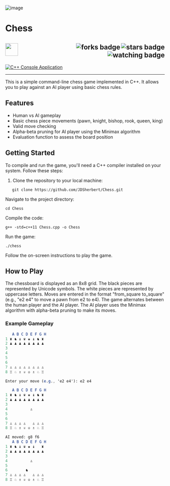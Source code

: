 ![image](https://github.com/JDSherbert/Chess/assets/43964243/bb5c2a73-c100-48ce-ba4f-6dbcd80220f9)

# Chess

<!-- Header Start -->
  <a href = "https://learn.microsoft.com/en-us/cpp/cpp-language"> <img align="left" img height="40" img width="40" src="https://cdn.simpleicons.org/c++"> </a>
  <img align="right" alt="stars badge" src="https://img.shields.io/github/stars/jdsherbert/Chess"/>
  <img align="right" alt="forks badge" src="https://img.shields.io/github/forks/jdsherbert/Chess=Fork"/>
  <img align="right" alt="watching badge" src="https://img.shields.io/github/watchers/jdsherbert/Chess"/>
  <br></br>
  -----------------------------------------------------------------------
  <a href="https://learn.microsoft.com/en-us/cpp/cpp-language"> 
  <img align="top" alt="C++ Console Application" src="https://img.shields.io/badge/C++%20Console%20Application-FFFFFF?style=for-the-badge&logo=visualstudio&color=5C2D91&labelColor=000000"> </a>
  
  -----------------------------------------------------------------------
This is a simple command-line chess game implemented in C++. It allows you to play against an AI player using basic chess rules.

## Features

- Human vs AI gameplay
- Basic chess piece movements (pawn, knight, bishop, rook, queen, king)
- Valid move checking
- Alpha-beta pruning for AI player using the Minimax algorithm
- Evaluation function to assess the board position

## Getting Started

To compile and run the game, you'll need a C++ compiler installed on your system. Follow these steps:

1. Clone the repository to your local machine:

```shell
   git clone https://github.com/JDSherbert/Chess.git
```
Navigate to the project directory:

```shell
cd Chess
```
Compile the code:

```shell
g++ -std=c++11 Chess.cpp -o Chess
```
Run the game:

```shell
./chess
```
Follow the on-screen instructions to play the game.

## How to Play
The chessboard is displayed as an 8x8 grid.
The black pieces are represented by Unicode symbols.
The white pieces are represented by uppercase letters.
Moves are entered in the format "from_square to_square" (e.g., "e2 e4" to move a pawn from e2 to e4).
The game alternates between the human player and the AI player.
The AI player uses the Minimax algorithm with alpha-beta pruning to make its moves.

### Example Gameplay

```mathematica
   A B C D E F G H
1 ♜ ♞ ♝ ♛ ♚ ♝ ♞ ♜
2 ♟ ♟ ♟ ♟ ♟ ♟ ♟ ♟
3
4
5
6
7 ♙ ♙ ♙ ♙ ♙ ♙ ♙ ♙
8 ♖ ♘ ♗ ♕ ♔ ♗ ♘ ♖

Enter your move (e.g., 'e2 e4'): e2 e4

   A B C D E F G H
1 ♜ ♞ ♝ ♛ ♚ ♝ ♞ ♜
2 ♟ ♟ ♟ ♟ ♟ ♟ ♟ ♟
3
4          ♙
5
6
7 ♙ ♙ ♙ ♙   ♙ ♙ ♙
8 ♖ ♘ ♗ ♕ ♔ ♗ ♘ ♖

AI moved: g8 f6
   A B C D E F G H
1 ♜ ♞ ♝ ♛ ♚ ♝   ♜
2 ♟ ♟ ♟ ♟ ♟ ♟ ♟ ♟
3
4          ♙
5
6        ♞
7 ♙ ♙ ♙ ♙   ♙ ♙ ♙
8 ♖ ♘ ♗ ♕ ♔ ♗ ♘ ♖
```
